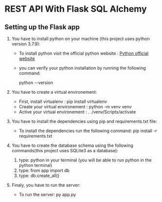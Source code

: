 # REST API With Flask SQL Alchemy

## Setting up the Flask app

1. You have to install python on your machine (this project uses python version 3.7.9):

    * To install python visit the official python website : [Python official website](https://www.python.org/downloads/)
    * you can verify your python installation by running the following command:
      
      python --version
      
2. You have to create a virtual environement:

    * First, install virtualenv : pip install virtualenv
    * Create your virtual environement : python -m venv venv
    * Active your virtual environement : . ./venv/Scripts/activate
    
3. You have to install the dependencies using pip and requirements.txt file:

    * To install the dependencies run the following command: pip install -r requirements.txt
    
4. You have to create the database schema using the following commands(this project uses SQLite3 as a database):
    1. type: python in your terminal (you will be able to run python in the python terminal)
    2. type: from app import db
    3. type: db.create_all()
    
5. Finaly, you have to run the server:
    
    * To run the server: py app.py
